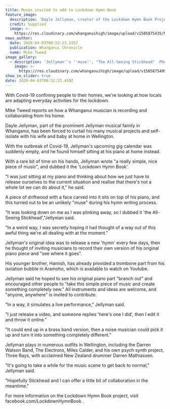 ```yaml
---
title: Musos invited to add to Lockdown Hymn Book
feature_image:
  description: 'Dayle Jellyman, creator of the Lockdown Hymn Book Project.'
  credit: Supplied
  image: >-
    https://res.cloudinary.com/whanganuihigh/image/upload/v1585875435/News/Dale_Jellyman._Chron_3.4.20.jpg
news_author:
  date: 2020-04-03T00:52:23.215Z
  publication: Whanganui Chronicle
  name: Mike Tweed
image_gallery:
  - description: 'Jellyman''s ''muse'', "The All-Seeing Stickhead"  Photo / Supplied.'
    image: >-
      https://res.cloudinary.com/whanganuihigh/image/upload/v1585875499/News/Dale_Jellyman.._Chron_3.4.20.jpg
show_in_slider: true
date: 2020-04-03T00:52:23.439Z
---
```

With Covid-19 confining people to their homes, we're looking at how locals are adapting everyday activities for the lockdown.

Mike Tweed reports on how a Whanganui musician is recording and collaborating from his home.

Dayle Jellyman, part of the prominent Jellyman musical family in Whanganui, has been forced to curtail his many musical projects and self-isolate with his wife and baby at home in Wellington.

With the outbreak of Covid-19, Jellyman's upcoming gig calendar was suddenly empty, and he found himself sitting at his piano at home instead.

With a rare bit of time on his hands, Jellyman wrote "a really simple, nice piece of music", and dubbed it the 'Lockdown Hymn Book'.

"I was just sitting at my piano and thinking about how we just have to release ourselves to the current situation and realise that there's not a whole lot we can do about it," he said.

A piece of driftwood with a face carved into it sits on top of his piano, and this turned out to be an unlikely "muse" during his hymn writing process.

"It was looking down on me as I was plinking away, so I dubbed it 'the All-Seeing Stickhead',"Jellyman said.

"In a weird way, I was secretly hoping it had thought of a way out of this awful thing we're all dealing with at the moment."

Jellyman's original idea was to release a new 'hymn' every few days, then he thought of inviting musicians to record their own version of his original piano piece and "see where it goes".

His younger brother, Hamish, has already provided a trombone part from his isolation bubble in Aramoho, which is available to watch on Youtube.

Jellyman said he hoped to see his original piano part "branch out" and encouraged other people to "take this simple piece of music and create something completely new." All instruments and ideas are welcome, and "anyone, anywhere" is invited to contribute.

"In a way, it simulates a live performance," Jellyman said.

"I just release a video, and someone replies 'here's one I did', then I edit it and throw it online."

"It could end up in a brass band version, then a noise musician could pick it up and turn it into something completely different."

Jellyman plays in numerous outfits in Wellington, including the Darren Watson Band, The Electrons, Miles Calder, and his own psych synth project, Three Rays, with acclaimed New Zealand drummer Darren Mathiassen.

"It's going to take a while for the music scene to get back to normal," Jellyman said.

"Hopefully Stickhead and I can offer a little bit of collaboration in the meantime."

For more information on the Lockdown Hymn Book project, visit facebook.com/LockdownHymnBook .